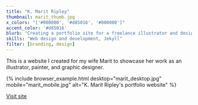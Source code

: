 ```yaml
---
title: "K. Marit Ripley"
thumbnail: marit_thumb.jpg
x_colors: "['#000000', '#d85016', '#000000']"
accent_color: '#d85016'
blurb: "Creating a portfolio site for a freelance illustrator and designer."
skills: "Web design and development, Jekyll"
filter: [branding, design]
---
```


This is a website I created for my wife Marit to showcase her work as an illustrator, painter, and graphic designer.

{% include browser_example.html desktop="marit_desktop.jpg" mobile="marit_mobile.jpg" alt="K. Marit Ripley's portfolio website" %}

<a href="http://kmaritripley.com" class="button">Visit site</a>